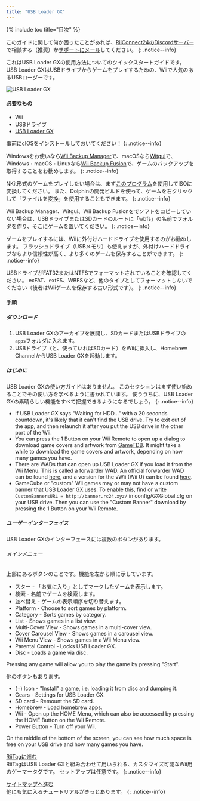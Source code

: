 ```yaml
---
title: "USB Loader GX"
---
```


{% include toc title="目次" %}

このガイドに関して何か困ったことがあれば、[RiiConnect24のDiscordサーバー](https://discord.gg/rc24)で相談する（推奨）か[サポートにメール](mailto:support@riiconnect24.net)してください。
{: .notice--info}

これはUSB Loader GXの使用方法についてのクイックスタートガイドです。USB Loader GXはUSBドライブからゲームをプレイするための、Wiiで人気のあるUSBローダーです。

![USB Loader GX](/images/usbloadergx.png)

#### 必要なもの

* Wii
* USBドライブ
* [USB Loader GX](https://hbb1.oscwii.org/hbb/usbloader_gx/usbloader_gx.zip)

事前に[cIOS](/cios)をインストールしておいてください！
{: .notice--info}

Windowsをお使いなら[Wii Backup Manager](/wiibackupmanager)で、macOSなら[Witgui](https://desairem.com/wordpress/category/witgui-download/)で、Windows・macOS・Linuxなら[Wii Backup Fusion](https://github.com/larsenv/Wii-Backup-Fusion)で、ゲームのバックアップを取得することをお勧めします。
{: .notice--info}

NKit形式のゲームをプレイしたい場合は、まず[このプログラム](https://gbatemp.net/download/nkit.36157/)を使用してISOに変換してください。 また、Dolphinの開発ビルドを使って、ゲームを右クリックして「ファイルを変換」を使用することもできます。
{: .notice--info}

Wii Backup Manager、Witgui、Wii Backup Fusionをでソフトをコピーしていない場合は、USBドライブまたはSDカードのルートに「wbfs」の名前でフォルダを作り、そこにゲームを置いてください。
{: .notice--info}

ゲームをプレイするには、Wiiに外付けハードドライブを使用するのがお勧めします。 フラッシュドライブ（USBメモリ）も使えますが、外付けハードドライブならより信頼性が高く、より多くのゲームを保存することができます。
{: .notice--info}

USBドライブがFAT32またはNTFSでフォーマットされていることを確認してください。 exFAT、extFS、WBFSなど、他のタイプとしてフォーマットしないでください（後者はWiiゲームを保存する古い形式です）。
{: .notice--info}

#### 手順

##### ダウンロード

1. USB Loader GXのアーカイブを展開し、SDカードまたはUSBドライブの`apps`フォルダに入れます。
2. USBドライブ（と、使っていればSDカード）をWiiに挿入し、Homebrew ChannelからUSB Loader GXを起動します。

##### はじめに

USB Loader GXの使い方ガイドはありません。 このセクションはまず使い始めることでその使い方を学べるように書かれています。 使ううちに、USB Loader GXの素晴らしい機能をすべて把握できるようになるでしょう。
{: .notice--info}

* If USB Loader GX says "Waiting for HDD..." with a 20 seconds countdown, it's likely that it can't find the USB drive. Try to exit out of the app, and then relaunch it after you put the USB drive in the other port of the Wii.
* You can press the 1 Button on your Wii Remote to open up a dialog to download game covers and artwork from [GameTDB](https://gametdb.com/). It might take a while to download the game covers and artwork, depending on how many games you have.
* There are WADs that can open up USB Loader GX if you load it from the Wii Menu. This is called a forwarder WAD. An official forwarder WAD can be found [here](https://sourceforge.net/projects/usbloadergx/files/Releases/Forwarders/USB%20Loader%20GX-UNEO_Forwarder_5_1_AHBPROT.wad), and a version for the vWii (Wii U) can be found [here](https://sourceforge.net/projects/usbloadergx/files/Releases/Forwarders/USB%20Loader%20GX-UNEO_Forwarder_5_1_AHBPROT_vWii%20%28Fix%29.wad).
* GameCube or "custom" Wii games may or may not have a custom banner that USB Loader GX uses. To enable this, find or write `CustomBannersURL = http://banner.rc24.xyz/` in config/GXGlobal.cfg on your USB drive. Then you can use the "Custom Banner" download by pressing the 1 Button on your Wii Remote.

##### ユーザーインターフェイス

USB Loader GXのインターフェースには複数のボタンがあります。

###### メインメニュー

上部にあるボタンのことです。機能を左から順に示しています。

* スター - 「お気に入り」としてマークしたゲームを表示します。
* 検索 - 名前でゲームを検索します。
* 並べ替え - ゲームの表示順序を切り替えます。
* Platform - Choose to sort games by platform.
* Category - Sorts games by category.
* List - Shows games in a list view.
* Multi-Cover View - Shows games in a multi-cover view.
* Cover Carousel View - Shows games in a carousel view.
* Wii Menu View - Shows games in a Wii Menu view.
* Parental Control - Locks USB Loader GX.
* Disc - Loads a game via disc.

Pressing any game will allow you to play the game by pressing "Start".

他のボタンもあります。

* (+) Icon - "Install" a game, i.e. loading it from disc and dumping it.
* Gears - Settings for USB Loader GX.
* SD card - Remount the SD card.
* Homebrew - Load homebrew apps.
* Wii - Open up the HOME Menu, which can also be accessed by pressing the HOME Button on the Wii Remote.
* Power Button - Turn off your Wii.

On the middle of the bottom of the screen, you can see how much space is free on your USB drive and how many games you have.

[RiiTagに進む](riitag)<br> RiiTagはUSB Loader GXと組み合わせて用いられる、カスタマイズ可能なWii用のゲーマータグです。 セットアップは任意です。
{: .notice--info}

[サイトマップへ進む](site-navigation)<br> 他にも気に入るチュートリアルがきっとあります。
{: .notice--info}
